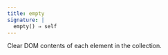 ```yaml
---
title: empty
signature: |
  empty() ⇒ self
---
```


Clear DOM contents of each element in the collection.
